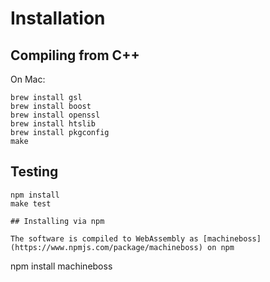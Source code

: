 # Installation

## Compiling from C++

On Mac:

~~~~
brew install gsl
brew install boost
brew install openssl
brew install htslib
brew install pkgconfig
make
~~~~

## Testing

~~~~
npm install
make test

## Installing via npm

The software is compiled to WebAssembly as [machineboss](https://www.npmjs.com/package/machineboss) on npm

~~~~
npm install machineboss
~~~~
